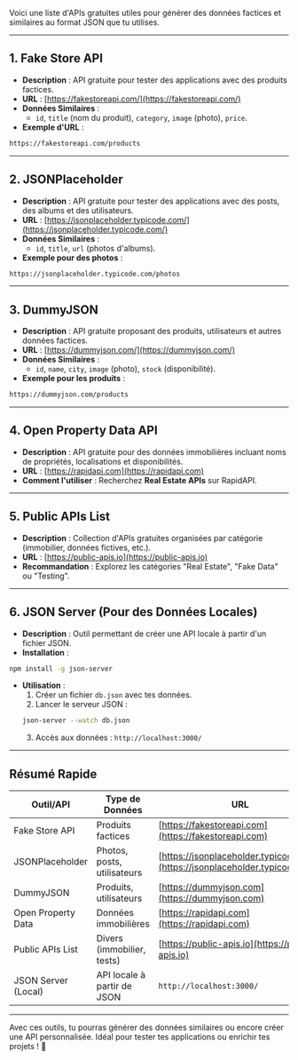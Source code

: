 Voici une liste d'APIs gratuites utiles pour générer des données factices et similaires au format JSON que tu utilises.

---

## 1. Fake Store API
- **Description** : API gratuite pour tester des applications avec des produits factices.
- **URL** : [https://fakestoreapi.com/](https://fakestoreapi.com/)
- **Données Similaires** :
  - `id`, `title` (nom du produit), `category`, `image` (photo), `price`.
- **Exemple d'URL** :
```bash
https://fakestoreapi.com/products
```

---

## 2. JSONPlaceholder
- **Description** : API gratuite pour tester des applications avec des posts, des albums et des utilisateurs.
- **URL** : [https://jsonplaceholder.typicode.com/](https://jsonplaceholder.typicode.com/)
- **Données Similaires** :
  - `id`, `title`, `url` (photos d'albums).
- **Exemple pour des photos** :
```bash
https://jsonplaceholder.typicode.com/photos
```

---

## 3. DummyJSON
- **Description** : API gratuite proposant des produits, utilisateurs et autres données factices.
- **URL** : [https://dummyjson.com/](https://dummyjson.com/)
- **Données Similaires** :
  - `id`, `name`, `city`, `image` (photo), `stock` (disponibilité).
- **Exemple pour les produits** :
```bash
https://dummyjson.com/products
```

---

## 4. Open Property Data API
- **Description** : API gratuite pour des données immobilières incluant noms de propriétés, localisations et disponibilités.
- **URL** : [https://rapidapi.com](https://rapidapi.com)
- **Comment l'utiliser** : Recherchez **Real Estate APIs** sur RapidAPI.

---

## 5. Public APIs List
- **Description** : Collection d'APIs gratuites organisées par catégorie (immobilier, données fictives, etc.).
- **URL** : [https://public-apis.io](https://public-apis.io)
- **Recommandation** : Explorez les catégories "Real Estate", "Fake Data" ou "Testing".

---

## 6. JSON Server (Pour des Données Locales)
- **Description** : Outil permettant de créer une API locale à partir d'un fichier JSON.
- **Installation** :
```bash
npm install -g json-server
```
- **Utilisation** :
  1. Créer un fichier `db.json` avec tes données.
  2. Lancer le serveur JSON :
  ```bash
  json-server --watch db.json
  ```
  3. Accès aux données : `http://localhost:3000/`

---

## Résumé Rapide
| **Outil/API**         | **Type de Données**            | **URL**                                     |
|-----------------------|---------------------------------|--------------------------------------------|
| Fake Store API        | Produits factices              | [https://fakestoreapi.com](https://fakestoreapi.com) |
| JSONPlaceholder       | Photos, posts, utilisateurs    | [https://jsonplaceholder.typicode.com](https://jsonplaceholder.typicode.com) |
| DummyJSON             | Produits, utilisateurs         | [https://dummyjson.com](https://dummyjson.com) |
| Open Property Data    | Données immobilières          | [https://rapidapi.com](https://rapidapi.com) |
| Public APIs List      | Divers (immobilier, tests)     | [https://public-apis.io](https://public-apis.io) |
| JSON Server (Local)   | API locale à partir de JSON     | `http://localhost:3000/`                   |

---

Avec ces outils, tu pourras générer des données similaires ou encore créer une API personnalisée. Idéal pour tester tes applications ou enrichir tes projets ! 🚀
